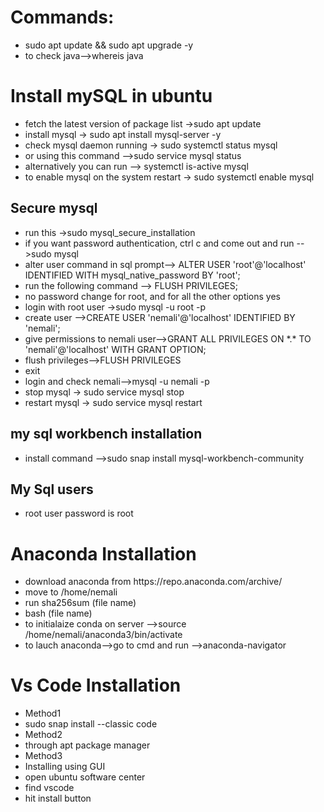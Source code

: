<h1>Commands:</h1>
<ul>
  <li>sudo apt update && sudo apt upgrade -y</li>
  <li>to  check java-->whereis java</li> 
</ul>
<h1>Install mySQL in ubuntu</h1>
<ul>
  <li>fetch the latest version of package list ->sudo apt update</li>
  <li>install mysql -> sudo apt install mysql-server -y</li>
  <li>check mysql daemon running -> sudo systemctl status mysql</li>
  <li>or using this command -->sudo service mysql status</li>
  <li>alternatively you can run --> systemctl is-active mysql</li>
  <li>to enable mysql on the system restart -> sudo systemctl enable mysql</li>
</ul>
<h2>Secure mysql</h2>
<ul>
  <li>run this ->sudo mysql_secure_installation</li>
  <li>if you want password authentication, ctrl c and come out and run -->sudo mysql </li>
  <li>alter user command in sql prompt--> ALTER USER 'root'@'localhost' IDENTIFIED WITH mysql_native_password BY 'root';</li>
  <li>run the following command --> FLUSH PRIVILEGES;</li>
  <li>no password change for root, and for all the other options yes</li>
  <li>login with root user ->sudo mysql -u root -p</li>
  <li>create user -->CREATE USER 'nemali'@'localhost' IDENTIFIED BY 'nemali';</li>
  <li>give permissions to nemali user-->GRANT ALL PRIVILEGES ON *.* TO 'nemali'@'localhost' WITH GRANT OPTION;</li>
  <li>flush privileges-->FLUSH PRIVILEGES</li>
  <li>exit</li>
  <li>login and check nemali-->mysql -u nemali -p</li>
  <li>stop mysql -> sudo service mysql stop</li>
  <li>restart mysql -> sudo service mysql restart</li>
</ul>
<h2>my sql workbench installation</h2>
<ul>
  <li>install command -->sudo snap install mysql-workbench-community</li>
</ul>

<h2>My Sql users</h2>
<ul>
  <li>root user password is root</li>
</ul>
<h1>Anaconda Installation</h1>
<ul>
  <li>download anaconda from https://repo.anaconda.com/archive/</li>
  <li>move to /home/nemali</li>
  <li>run sha256sum (file name)</li>
  <li>bash (file name)</li>
  <li>to initialaize conda on server -->source /home/nemali/anaconda3/bin/activate</li>
  <li>to lauch anaconda-->go to cmd and run -->anaconda-navigator</li>
</ul>
<h1>Vs Code Installation</h1>
<ul>
  <li>Method1</li>
  <li>sudo snap install --classic code</li>
  <li>Method2</li>
  <li>through apt package manager</li>
  <li>Method3</li>
  <li>Installing using GUI</li>
  <li>open ubuntu software center</li>
  <li>find vscode</li>
  <li>hit install button</li>
</ul>
